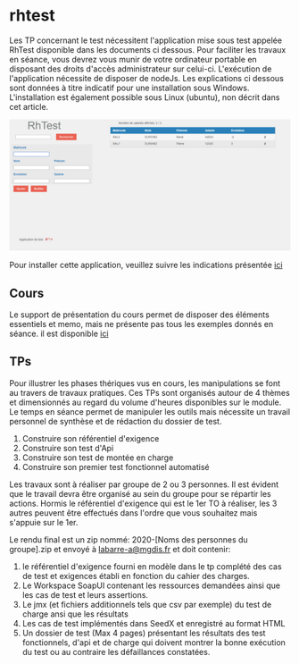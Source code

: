 # rhtest

Les TP concernant le test nécessitent l'application mise sous test appelée RhTest disponible dans les documents ci dessous. Pour faciliter les travaux en séance, vous devrez vous munir de votre ordinateur portable en disposant des droits d'accès administrateur sur celui-ci. L'exécution de l'application nécessite de disposer de nodeJs. Les explications ci dessous sont données à titre indicatif pour une installation sous Windows. L'installation est également possible sous Linux (ubuntu), non décrit dans cet article. 

![Copie d'écran de l'application RhTest](/docs/screenshot.png)

Pour installer cette application, veuillez suivre les indications présentée [ici](docs/prerequis_TP.md)

## Cours
Le support de présentation du cours permet de disposer des éléments essentiels et memo, mais ne présente pas tous les exemples donnés en séance. il est disponible [ici](Cours/Cours_diapo_2020.pdf)

## TPs
Pour illustrer les phases thériques vus en cours, les manipulations se font au travers de travaux pratiques. Ces TPs sont organisés autour de 4 thèmes et dimensionnés au regard du volume d'heures disponibles sur le module. Le temps en séance permet de manipuler les outils mais nécessite un travail personnel de synthèse et de rédaction du dossier de test.

1. Construire son référentiel d'exigence
2. Construire son test d'Api
3. Construire son test de montée en charge
4. Construire son premier test fonctionnel automatisé

Les travaux sont à réaliser par groupe de 2 ou 3 personnes. Il est évident que le travail devra être organisé au sein du groupe pour se répartir les actions. Hormis le référentiel d'exigence qui est le 1er TO à réaliser, les 3 autres peuvent être effectués dans l'ordre que vous souhaitez mais s'appuie sur le 1er.


Le rendu final est un zip nommé: 2020-[Noms des personnes du groupe].zip et envoyé à labarre-a@mgdis.fr et doit contenir:

1. le référentiel d'exigence fourni en modèle dans le tp complété des cas de test et exigences établi en fonction du cahier des charges.
2. Le Workspace SoapUI contenant les ressources demandées ainsi que les cas de test et leurs assertions.
3. Le jmx (et fichiers additionnels tels que csv par exemple) du test de charge ansi que les résultats
4. Les cas de test implémentés dans SeedX et enregistré au format HTML
5. Un dossier de test (Max 4 pages) présentant les résultats des test fonctionnels, d'api et de charge qui doivent montrer la bonne exécution du test ou au contraire les défaillances constatées.


